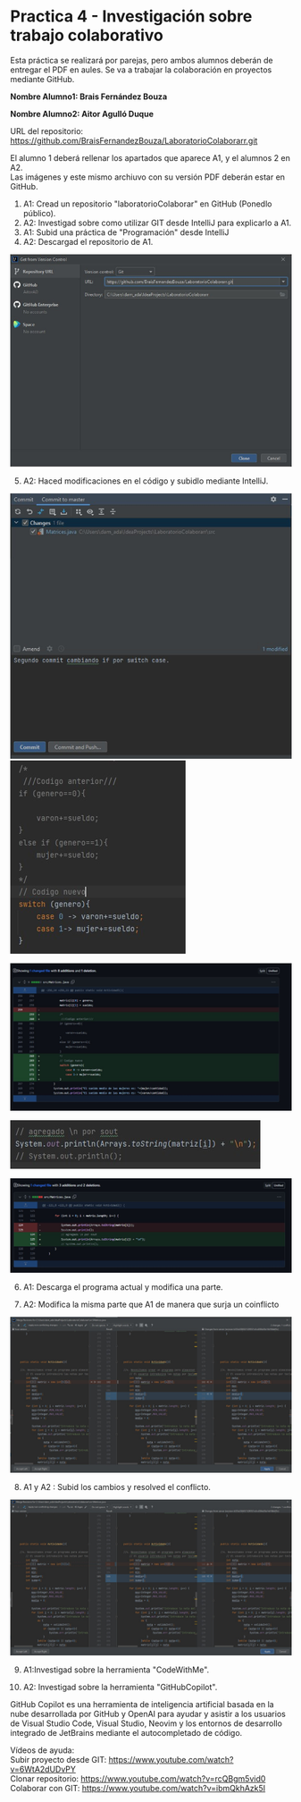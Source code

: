 # Practica 4 - Investigación sobre trabajo colaborativo

Esta práctica se realizará por parejas, pero ambos alumnos deberán de entregar el PDF en aules. Se va a trabajar la colaboración en proyectos mediante GitHub.

**Nombre Alumno1: Brais Fernández Bouza**

**Nombre Alumno2: Aitor Agulló Duque**

URL del repositorio: https://github.com/BraisFernandezBouza/LaboratorioColaborarr.git

El alumno 1 deberá rellenar los apartados que aparece A1, y el alumnos 2 en A2.  
Las imágenes y este mismo archiuvo con su versión PDF deberán estar en GitHub.

1. A1: Cread un repositorio "laboratorioColaborar" en GitHub (Ponedlo público).
2. A2: Investigad sobre como utilizar GIT desde IntelliJ para explicarlo a A1.
3. A1: Subid una práctica de "Programación" desde IntelliJ
4. A2: Descargad el repositorio de A1.

![captura](ej4.jpg)

5. A2: Haced modificaciones en el código y subidlo mediante IntelliJ.

![captura](ej5_2.jpg)
![captura](ej5_1.jpg)

![captura](ej5_3.jpg)


![captura](ej5_4.jpg)

![captura](ej5_5.jpg)

6. A1: Descarga el programa actual y modifica una parte.



7. A2: Modifica la misma parte que A1 de manera que surja un coinflicto

![captura](ej7.jpg)

8. A1 y A2 : Subid los cambios y resolved el conflicto.

![captura](ej8.jpg)

9. A1:Investigad sobre la herramienta "CodeWithMe". 



10. A2: Investigad sobre la herramienta "GitHubCopilot".

GitHub Copilot es una herramienta de inteligencia artificial basada en la nube desarrollada por GitHub y OpenAI para ayudar y asistir a los usuarios de Visual Studio Code, Visual Studio, Neovim y los entornos de desarrollo integrado de JetBrains mediante el autocompletado de código.

Vídeos de ayuda:  
Subir proyecto desde GIT: https://www.youtube.com/watch?v=6WtA2dUDvPY  
Clonar repositorio: https://www.youtube.com/watch?v=rcQBgm5vid0
Colaborar con GIT: https://www.youtube.com/watch?v=ibmQkhAzk5I  


